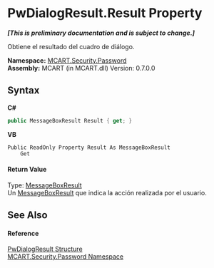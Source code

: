 # PwDialogResult.Result Property 
 _**\[This is preliminary documentation and is subject to change.\]**_

Obtiene el resultado del cuadro de diálogo.

**Namespace:**&nbsp;<a href="dbbe708a-6e0a-d3f8-20a0-94d530d6d526">MCART.Security.Password</a><br />**Assembly:**&nbsp;MCART (in MCART.dll) Version: 0.7.0.0

## Syntax

**C#**<br />
``` C#
public MessageBoxResult Result { get; }
```

**VB**<br />
``` VB
Public ReadOnly Property Result As MessageBoxResult
	Get
```


#### Return Value
Type: <a href="http://msdn2.microsoft.com/es-es/library/ms602956" target="_blank">MessageBoxResult</a><br />Un <a href="http://msdn2.microsoft.com/es-es/library/ms602956" target="_blank">MessageBoxResult</a> que indica la acción realizada por el usuario.

## See Also


#### Reference
<a href="c08975d0-6400-9b84-1ab2-b29ca3cc100d">PwDialogResult Structure</a><br /><a href="dbbe708a-6e0a-d3f8-20a0-94d530d6d526">MCART.Security.Password Namespace</a><br />